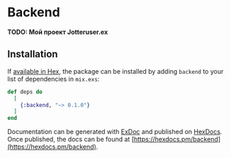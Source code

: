 # Backend

**TODO: Мой проект Jotteruser.ex**


## Installation

If [available in Hex](https://hex.pm/docs/publish), the package can be installed
by adding `backend` to your list of dependencies in `mix.exs`:

```elixir
def deps do
  [
    {:backend, "~> 0.1.0"}
  ]
end
```

Documentation can be generated with [ExDoc](https://github.com/elixir-lang/ex_doc)
and published on [HexDocs](https://hexdocs.pm). Once published, the docs can
be found at [https://hexdocs.pm/backend](https://hexdocs.pm/backend).

